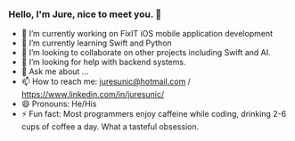 ### Hello, I'm Jure, nice to meet you. 👋

- 🔭 I’m currently working on FixIT iOS mobile application development 
- 🌱 I’m currently learning Swift and Python
- 👯 I’m looking to collaborate on other projects including Swift and AI.
- 🤔 I’m looking for help with backend systems.
- 💬 Ask me about ...
- 📫 How to reach me: juresunic@hotmail.com / https://www.linkedin.com/in/juresunic/ 
- 😄 Pronouns: He/His
- ⚡ Fun fact: Most programmers enjoy caffeine while coding, drinking 2-6 cups of coffee a day. What a tasteful obsession.
